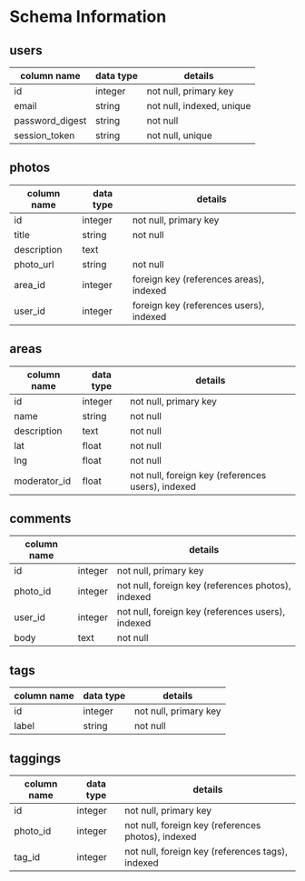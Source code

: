 # Schema Information

## users
column name     | data type | details
----------------|-----------|-----------------------
id              | integer   | not null, primary key
email           | string    | not null, indexed, unique
password_digest | string    | not null
session_token   | string    | not null, unique

## photos
column name | data type | details
------------|-----------|-----------------------
id          | integer   | not null, primary key
title       | string    | not null
description | text      |
photo_url   | string    | not null
area_id     | integer   | foreign key (references areas), indexed
user_id     | integer   | foreign key (references users), indexed

## areas
column name  | data type | details
-------------|-----------|-----------------------
id           | integer   | not null, primary key
name         | string    | not null
description  | text      | not null
lat          | float     | not null
lng          | float     | not null
moderator_id | float     | not null, foreign key (references users), indexed

## comments
column name  |           | details
-------------|-----------|----------------------
id           | integer   | not null, primary key
photo_id     | integer   | not null, foreign key (references photos), indexed
user_id      | integer   | not null, foreign key (references users), indexed
body         | text      | not null

## tags
column name | data type | details
------------|-----------|-----------------------
id          | integer   | not null, primary key
label       | string    | not null

## taggings
column name | data type | details
------------|-----------|-----------------------
id          | integer   | not null, primary key
photo_id    | integer   | not null, foreign key (references photos), indexed
tag_id      | integer   | not null, foreign key (references tags), indexed
